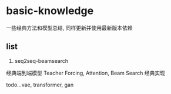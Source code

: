# basic-knowledge

一些经典方法和模型总结, 同样更新并使用最新版本依赖

## list

1. seq2seq-beamsearch

经典端到端模型 Teacher Forcing, Attention,  Beam Search 经典实现

todo...vae, transformer, gan